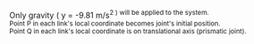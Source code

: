 Only gravity ( y = -9.81 m/s<sup>2 ) will be applied to the system.  
Point P in each link's local coordinate becomes joint's initial position.  
Point Q in each link's local coordinate is on translational axis (prismatic joint).  
